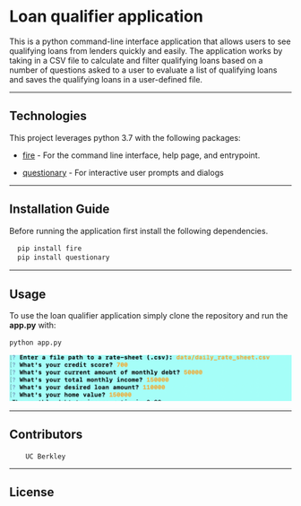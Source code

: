 # Loan qualifier application

This is a python command-line interface application that allows users 
to see qualifying loans from lenders quickly and easily. 
The application works by taking in a CSV file to calculate 
and filter qualifying loans based on a number of questions asked 
to a user to evaluate a list of qualifying loans and saves 
the qualifying loans in a user-defined file.

---

## Technologies

This project leverages python 3.7 with the following packages:

* [fire](https://github.com/google/python-fire) - For the command line interface, help page, and entrypoint.

* [questionary](https://github.com/tmbo/questionary) - For interactive user prompts and dialogs

---

## Installation Guide

Before running the application first install the following dependencies.

```python
  pip install fire
  pip install questionary
```

---

## Usage


To use the loan qualifier application simply clone the repository and run the **app.py** with:

```python
python app.py
```

![Loan qualifier questions](Screen_Shot.png)

---

## Contributors

        UC Berkley
---
## License
